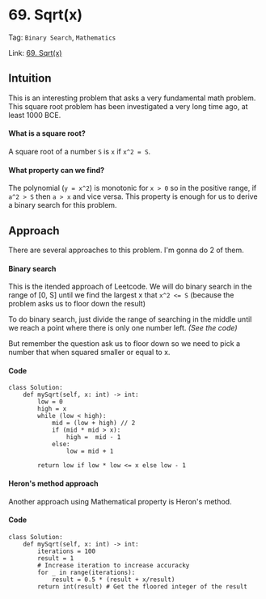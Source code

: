 # 69. Sqrt(x)

Tag: `Binary Search`, `Mathematics`

Link: [69. Sqrt(x)](https://leetcode.com/problems/sqrtx/)

## Intuition

This is an interesting problem that asks a very fundamental math problem. This square root problem has been investigated a very long time ago, at least 1000 BCE.

#### What is a square root?

A square root of a number `S` is `x` if `x^2 = S`. 

#### What property can we find?

The polynomial (`y = x^2`) is monotonic for `x > 0` so in the positive range, if `a^2 > S` then `a > x` and vice versa. This property is enough for us to derive a binary search for this problem.

## Approach

There are several approaches to this problem. I'm gonna do 2 of them.

#### Binary search

This is the itended approach of Leetcode. We will do binary search in the range of [0, S] until we find the largest x that `x^2 <= S` (because the problem asks us to floor down the result)

To do binary search, just divide the range of searching in the middle until we reach a point where there is only one number left. *(See the code)*

But remember the question ask us to floor down so we need to pick a number that when squared smaller or equal to x.

#### Code
```python3 []
class Solution:
    def mySqrt(self, x: int) -> int:
        low = 0
        high = x
        while (low < high):
            mid = (low + high) // 2
            if (mid * mid > x):
                high =  mid - 1
            else:
                low = mid + 1
            
        return low if low * low <= x else low - 1
```

#### Heron's method approach

Another approach using Mathematical property is Heron's method.

#### Code
```python3 []
class Solution:
    def mySqrt(self, x: int) -> int:
        iterations = 100
        result = 1
        # Increase iteration to increase accuracky
        for _ in range(iterations):
            result = 0.5 * (result + x/result)
        return int(result) # Get the floored integer of the result
```